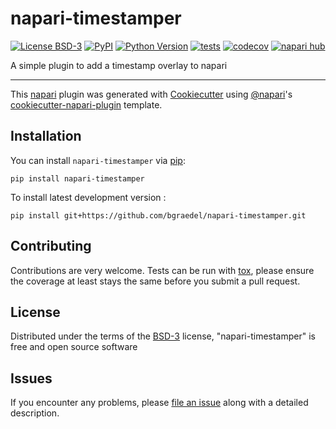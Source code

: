 # napari-timestamper

[![License BSD-3](https://img.shields.io/pypi/l/napari-timestamper.svg?color=green)](https://github.com/bgraedel/napari-timestamper/raw/main/LICENSE)
[![PyPI](https://img.shields.io/pypi/v/napari-timestamper.svg?color=green)](https://pypi.org/project/napari-timestamper)
[![Python Version](https://img.shields.io/pypi/pyversions/napari-timestamper.svg?color=green)](https://python.org)
[![tests](https://github.com/bgraedel/napari-timestamper/workflows/tests/badge.svg)](https://github.com/bgraedel/napari-timestamper/actions)
[![codecov](https://codecov.io/gh/bgraedel/napari-timestamper/branch/main/graph/badge.svg)](https://codecov.io/gh/bgraedel/napari-timestamper)
[![napari hub](https://img.shields.io/endpoint?url=https://api.napari-hub.org/shields/napari-timestamper)](https://napari-hub.org/plugins/napari-timestamper)

A simple plugin to add a timestamp overlay to napari

----------------------------------

This [napari] plugin was generated with [Cookiecutter] using [@napari]'s [cookiecutter-napari-plugin] template.

<!--
Don't miss the full getting started guide to set up your new package:
https://github.com/napari/cookiecutter-napari-plugin#getting-started

and review the napari docs for plugin developers:
https://napari.org/stable/plugins/index.html
-->

## Installation

You can install `napari-timestamper` via [pip]:

    pip install napari-timestamper



To install latest development version :

    pip install git+https://github.com/bgraedel/napari-timestamper.git


## Contributing

Contributions are very welcome. Tests can be run with [tox], please ensure
the coverage at least stays the same before you submit a pull request.

## License

Distributed under the terms of the [BSD-3] license,
"napari-timestamper" is free and open source software

## Issues

If you encounter any problems, please [file an issue] along with a detailed description.

[napari]: https://github.com/napari/napari
[Cookiecutter]: https://github.com/audreyr/cookiecutter
[@napari]: https://github.com/napari
[MIT]: http://opensource.org/licenses/MIT
[BSD-3]: http://opensource.org/licenses/BSD-3-Clause
[GNU GPL v3.0]: http://www.gnu.org/licenses/gpl-3.0.txt
[GNU LGPL v3.0]: http://www.gnu.org/licenses/lgpl-3.0.txt
[Apache Software License 2.0]: http://www.apache.org/licenses/LICENSE-2.0
[Mozilla Public License 2.0]: https://www.mozilla.org/media/MPL/2.0/index.txt
[cookiecutter-napari-plugin]: https://github.com/napari/cookiecutter-napari-plugin

[file an issue]: https://github.com/bgraedel/napari-timestamper/issues

[napari]: https://github.com/napari/napari
[tox]: https://tox.readthedocs.io/en/latest/
[pip]: https://pypi.org/project/pip/
[PyPI]: https://pypi.org/
